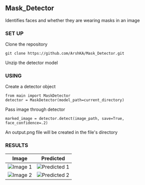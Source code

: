 ## Mask_Detector

Identifies faces and whether they are wearing masks in an image

### SET UP
Clone the repository

```git clone https://github.com/ArshKA/Mask_Detector.git```

Unzip the detector model

### USING

Create a detector object
```
from main import MaskDetector
detector = MaskDetector(model_path=current_directory)
```

Pass image through detector

```marked_image = detector.detect(image_path, save=True, face_confidence=.2)```

An output.png file will be created in the file's directory

### RESULTS

Image                     |Predicted
:-------------------------:|:-------------------------:
![Image 1](media/masks1.jpg "Image 1") | ![Predicted 1](media/masks1Output.png "Predicted 1")
![Image 2](media/masks2.jpg "Image 1") | ![Predicted 2](media/masks2Output.png "Predicted 2")
